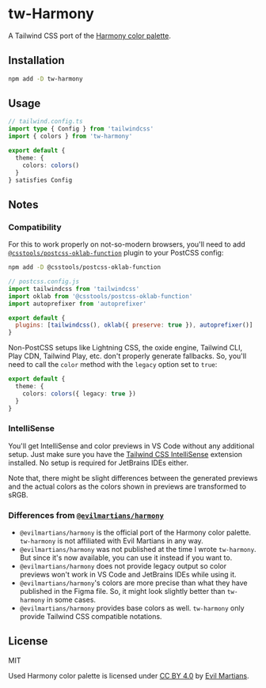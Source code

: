 # tw-Harmony

A Tailwind CSS port of the [Harmony color palette](https://www.figma.com/community/file/1287828769207775946).

## Installation

```sh
npm add -D tw-harmony
```

## Usage

```ts
// tailwind.config.ts
import type { Config } from 'tailwindcss'
import { colors } from 'tw-harmony'

export default {
  theme: {
    colors: colors()
  }
} satisfies Config
```

## Notes

### Compatibility

For this to work properly on not-so-modern browsers, you'll need to add [`@csstools/postcss-oklab-function`](https://github.com/csstools/postcss-plugins/tree/main/plugins/postcss-oklab-function) plugin to your PostCSS config:

```sh
npm add -D @csstools/postcss-oklab-function
```

```js
// postcss.config.js
import tailwindcss from 'tailwindcss'
import oklab from '@csstools/postcss-oklab-function'
import autoprefixer from 'autoprefixer'

export default {
  plugins: [tailwindcss(), oklab({ preserve: true }), autoprefixer()]
}
```

Non-PostCSS setups like Lightning CSS, the oxide engine, Tailwind CLI, Play CDN, Tailwind Play, etc. don't properly generate fallbacks. So, you'll need to call the `color` method with the `legacy` option set to `true`:

```ts
export default {
  theme: {
    colors: colors({ legacy: true })
  }
}
```

### IntelliSense

You'll get IntelliSense and color previews in VS Code without any additional setup. Just make sure you have the [Tailwind CSS IntelliSense](https://marketplace.visualstudio.com/items?itemName=bradlc.vscode-tailwindcss) extension installed. No setup is required for JetBrains IDEs either.

Note that, there might be slight differences between the generated previews and the actual colors as the colors shown in previews are transformed to sRGB.

### Differences from [`@evilmartians/harmony`](https://github.com/evilmartians/harmony)

- `@evilmartians/harmony` is the official port of the Harmony color palette. `tw-harmony` is not affiliated with Evil Martians in any way.
- `@evilmartians/harmony` was not published at the time I wrote `tw-harmony`. But since it's now available, you can use it instead if you want to.
- `@evilmartians/harmony` does not provide legacy output so color previews won't work in VS Code and JetBrains IDEs while using it.
- `@evilmartians/harmony`'s colors are more precise than what they have published in the Figma file. So, it might look slightly better than `tw-harmony` in some cases.
- `@evilmartians/harmony` provides base colors as well. `tw-harmony` only provide Tailwind CSS compatible notations.

## License

MIT

Used Harmony color palette is licensed under [CC BY 4.0](https://creativecommons.org/licenses/by/4.0/) by [Evil Martians](https://evilmartians.com/).
